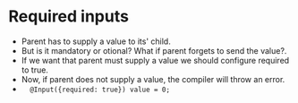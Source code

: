 # Required inputs

- Parent has to supply a value to its' child.
- But is it mandatory or otional? What if parent forgets to send the value?.
- If we want that parent must supply a value we should configure required to true.
- Now, if parent does not supply a value, the compiler will throw an error.
- `  @Input({required: true}) value = 0;`

